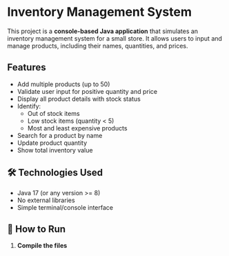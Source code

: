 # Inventory Management System

This project is a **console-based Java application** that simulates an inventory management system for a small store. It allows users to input and manage products, including their names, quantities, and prices.

##  Features

- Add multiple products (up to 50)
- Validate user input for positive quantity and price
- Display all product details with stock status
- Identify:
  - Out of stock items
  - Low stock items (quantity < 5)
  - Most and least expensive products
- Search for a product by name
- Update product quantity
- Show total inventory value

## 🛠 Technologies Used

- Java 17 (or any version >= 8)
- No external libraries
- Simple terminal/console interface

## 🚀 How to Run

1. **Compile the files**  
